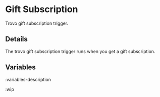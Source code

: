 # Gift Subscription
Trovo gift subscription trigger.

## Details
The trovo gift subscription trigger runs when you get a gift subscription.

## Variables
:variables-description

:wip